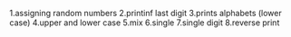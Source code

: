 1.assigning random numbers
2.printinf last digit
3.prints alphabets (lower case)
4.upper and lower case
5.mix
6.single
7.single digit
8.reverse print

